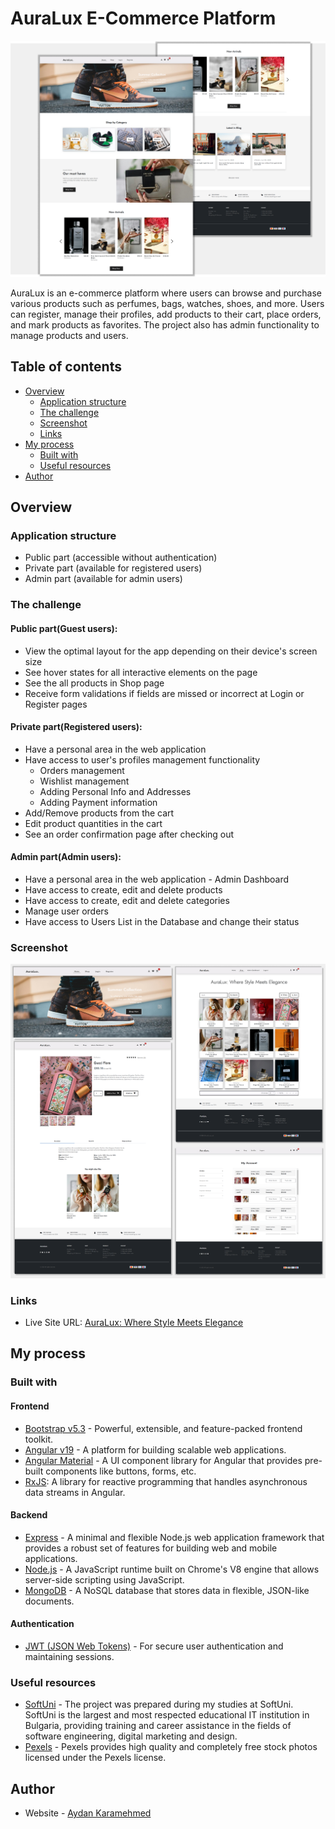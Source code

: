 # AuraLux E-Commerce Platform

![](/frontend/public/assets/desktop-preview.png)

<p>AuraLux is an e-commerce platform where users can browse and purchase various products such as perfumes, bags, watches, shoes, and more. Users can register, manage their profiles, add products to their cart, place orders, and mark products as favorites. The project also has admin functionality to manage products and users.</p>

## Table of contents

- [Overview](#overview)
  - [Application structure](#application-structure)
  - [The challenge](#the-challenge)
  - [Screenshot](#screenshot)
  - [Links](#links)
- [My process](#my-process)
  - [Built with](#built-with)
  - [Useful resources](#useful-resources)
- [Author](#author)

## Overview

### Application structure

- Public part (accessible without authentication)
- Private part (available for registered users)
- Admin part (available for admin users)

### The challenge

#### Public part(Guest users):

- View the optimal layout for the app depending on their device's screen size
- See hover states for all interactive elements on the page
- See the all products in Shop page
- Receive form validations if fields are missed or incorrect at Login or Register pages

#### Private part(Registered users):

- Have a personal area in the web application
- Have access to user's profiles management functionality
  - Orders management
  - Wishlist management
  - Adding Personal Info and Addresses
  - Adding Payment information
- Add/Remove products from the cart
- Edit product quantities in the cart
- See an order confirmation page after checking out

#### Admin part(Admin users):

- Have a personal area in the web application - Admin Dashboard
- Have access to create, edit and delete products
- Have access to create, edit and delete categories
- Manage user orders
- Have access to Users List in the Database and change their status

### Screenshot

![](/frontend/public/assets/screens.png)

### Links

- Live Site URL: [AuraLux: Where Style Meets Elegance](https://aydankara.github.io/mean-e-commerce/home)

## My process

### Built with

#### Frontend

- [Bootstrap v5.3](https://getbootstrap.com/) - Powerful, extensible, and feature-packed frontend toolkit.
- [Angular v19](https://angular.dev/) - A platform for building scalable web applications.
- [Angular Material](https://material.angular.io/) - A UI component library for Angular that provides pre-built components like buttons, forms, etc.
- [RxJS](https://rxjs.dev/): A library for reactive programming that handles asynchronous data streams in Angular.

#### Backend

- [Express](https://expressjs.com/) - A minimal and flexible Node.js web application framework that provides a robust set of features for building web and mobile applications.
- [Node.js](https://nodejs.org/) - A JavaScript runtime built on Chrome's V8 engine that allows server-side scripting using JavaScript.
- [MongoDB](https://www.mongodb.com/) - A NoSQL database that stores data in flexible, JSON-like documents.

#### Authentication

- [JWT (JSON Web Tokens)](https://jwt.io/) - For secure user authentication and maintaining sessions.

### Useful resources

- [SoftUni](https://softuni.bg/) - The project was prepared during my studies at SoftUni. SoftUni is the largest and most respected educational IT institution in Bulgaria, providing training and career assistance in the fields of software engineering, digital marketing and design.
- [Pexels](https://www.pexels.com/) - Pexels provides high quality and completely free stock photos licensed under the Pexels license.

## Author

- Website - [Aydan Karamehmed](https://github.com/AydanKara)
